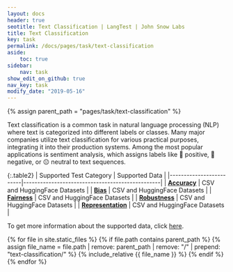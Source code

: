 ```yaml
---
layout: docs
header: true
seotitle: Text Classification | LangTest | John Snow Labs
title: Text Classification
key: task
permalink: /docs/pages/task/text-classification
aside:
    toc: true
sidebar:
    nav: task
show_edit_on_github: true
nav_key: task
modify_date: "2019-05-16"
---
```


<div class="main-docs" markdown="1">

{% assign parent_path = "pages/task/text-classification" %}


Text classification is a common task in natural language processing (NLP) where text is categorized into different labels or classes. Many major companies utilize text classification for various practical purposes, integrating it into their production systems. Among the most popular applications is sentiment analysis, which assigns labels like 🙂 positive, 🙁 negative, or 😐 neutral to text sequences.

</div>

<div class="h3-box" markdown="1">

{:.table2}
| Supported Test Category | Supported Data                                  |
|-------------------------|-------------------------------------------------|
| [**Accuracy**](/docs/pages/tests/test#accuracy-tests)            | CSV and HuggingFace Datasets |
| [**Bias**](/docs/pages/tests/test#bias-tests)                |  CSV and HuggingFace Datasets                               |
| [**Fairness**](/docs/pages/tests/test#fairness-test)          | CSV and HuggingFace Datasets                             |
| [**Robustness**](/docs/pages/tests/test#robustness-tests)          | CSV and HuggingFace Datasets |
| [**Representation**](/docs/pages/tests/test#representation-tests)      | CSV and HuggingFace Datasets |


To get more information about the supported data, click [here](/docs/pages/docs/data).


{% for file in site.static_files %}
    {% if file.path contains parent_path %}
        {% assign file_name = file.path | remove:  parent_path | remove:  "/" | prepend: "text-classification/" %}
        {% include_relative {{ file_name }} %}
    {% endif %}
{% endfor %}

</div>